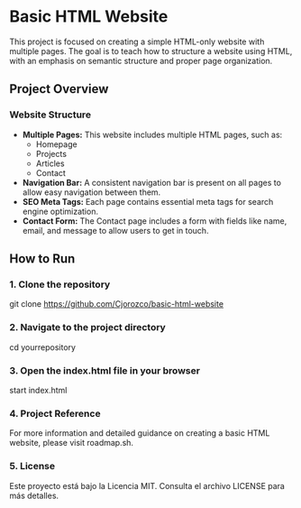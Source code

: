 # Basic HTML Website

This project is focused on creating a simple HTML-only website with multiple pages. The goal is to teach how to structure a website using HTML, with an emphasis on semantic structure and proper page organization.

## Project Overview

### Website Structure

- **Multiple Pages:** This website includes multiple HTML pages, such as:
  - Homepage
  - Projects
  - Articles
  - Contact
- **Navigation Bar:** A consistent navigation bar is present on all pages to allow easy navigation between them.
- **SEO Meta Tags:** Each page contains essential meta tags for search engine optimization.
- **Contact Form:** The Contact page includes a form with fields like name, email, and message to allow users to get in touch.

## How to Run

### 1. Clone the repository

   git clone <https://github.com/Cjorozco/basic-html-website>

### 2. Navigate to the project directory

cd yourrepository

### 3. Open the index.html file in your browser

start index.html

### 4. Project Reference

For more information and detailed guidance on creating a basic HTML website, please visit roadmap.sh.

### 5. License

Este proyecto está bajo la Licencia MIT. Consulta el archivo LICENSE para más detalles.

